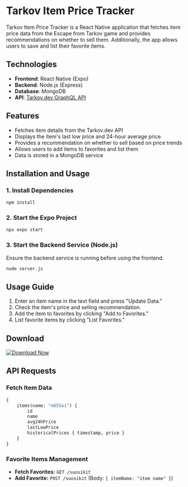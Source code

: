 # Tarkov Item Price Tracker

Tarkov Item Price Tracker is a React Native application that fetches item price data from the Escape from Tarkov game and provides recommendations on whether to sell them. Additionally, the app allows users to save and list their favorite items.

## Technologies
- **Frontend**: React Native (Expo)
- **Backend**: Node.js (Express)
- **Database**: MongoDB
- **API**: [Tarkov.dev GraphQL API](https://tarkov.dev/api/)

## Features
- Fetches item details from the Tarkov.dev API
- Displays the item's last low price and 24-hour average price
- Provides a recommendation on whether to sell based on price trends
- Allows users to add items to favorites and list them
- Data is stored in a MongoDB service

## Installation and Usage

### 1. Install Dependencies
```sh
npm install
```

### 2. Start the Expo Project
```sh
npx expo start
```

### 3. Start the Backend Service (Node.js)
Ensure the backend service is running before using the frontend.

```sh
node server.js
```

## Usage Guide
1. Enter an item name in the text field and press "Update Data."
2. Check the item's price and selling recommendation.
3. Add the item to favorites by clicking "Add to Favorites."
4. List favorite items by clicking "List Favorites."

## Download
[![Download Now](https://img.shields.io/badge/Download-Now-blue?style=for-the-badge)](https://expo.dev/accounts/rikuq/projects/mobiiliAppi/builds/dc6fccbb-d7a1-4192-95e4-589a4335ec66)

## API Requests
### Fetch Item Data
```graphql
{
    items(name: "m855a1") {
        id
        name
        avg24hPrice
        lastLowPrice
        historicalPrices { timestamp, price }
    }
}
```

### Favorite Items Management
- **Fetch Favorites:** `GET /suosikit`
- **Add Favorite:** `POST /suosikit` (Body: `{ itemName: "item name" }`)


